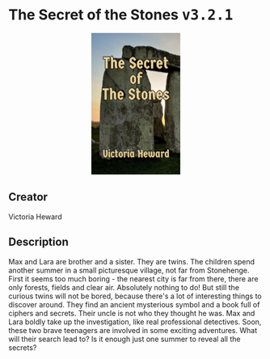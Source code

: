 
# The Secret of the Stones <kbd>v3.2.1</kbd>

<center>
  <img src="./cover-1024.jpg"/>
</center>

## Creator
Victoria Heward

## Description
Max and Lara are brother and a sister. They are twins. The children spend another summer in a small picturesque village, not far from Stonehenge. First it seems too much boring - the nearest city is far from there, there are only forests, fields and clear air. Absolutely nothing to do! But still the curious twins will not be bored, because there's a lot of interesting things to discover around. They find an ancient mysterious symbol and a book full of ciphers and secrets. Their uncle is not who they thought he was. Max and Lara  boldly take up the investigation, like real professional detectives. Soon, these two brave teenagers are involved in some exciting adventures. What will their search lead to? Is it enough just one summer to reveal all the secrets?
